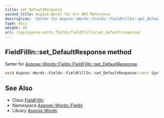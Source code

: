 ```yaml
---
title: set_DefaultResponse
second_title: Aspose.Words for C++ API Reference
description: 'Setter for Aspose::Words::Fields::FieldFillIn::get_DefaultResponse.'
type: docs
weight: 40
url: /cpp/aspose.words.fields/fieldfillin/set_defaultresponse/
---
```

## FieldFillIn::set_DefaultResponse method


Setter for [Aspose::Words::Fields::FieldFillIn::get_DefaultResponse](../get_defaultresponse/).

```cpp
void Aspose::Words::Fields::FieldFillIn::set_DefaultResponse(const System::String &value)
```

## See Also

* Class [FieldFillIn](../)
* Namespace [Aspose::Words::Fields](../../)
* Library [Aspose.Words](../../../)
